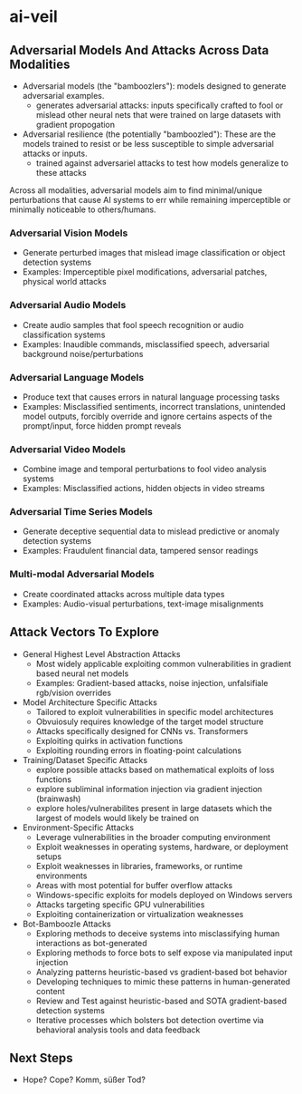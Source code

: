 # ai-veil
 
## Adversarial Models And Attacks Across Data Modalities

- Adversarial models (the "bamboozlers"): models designed to generate adversarial examples.
  - generates adversarial attacks: inputs specifically crafted to fool or mislead other neural nets that were trained on large datasets with gradient propogation
- Adversarial resilience (the potentially "bamboozled"): These are the models trained to resist or be less susceptible to simple adversarial attacks or inputs.
  - trained against adversariel attacks to test how models generalize to these attacks

Across all modalities, adversarial models aim to find minimal/unique perturbations that cause AI systems to err while remaining imperceptible or minimally noticeable to others/humans.

### Adversarial Vision Models

- Generate perturbed images that mislead image classification or object detection systems
- Examples: Imperceptible pixel modifications, adversarial patches, physical world attacks

### Adversarial Audio Models

- Create audio samples that fool speech recognition or audio classification systems
- Examples: Inaudible commands, misclassified speech, adversarial background noise/perturbations

### Adversarial Language Models

- Produce text that causes errors in natural language processing tasks
- Examples: Misclassified sentiments, incorrect translations, unintended model outputs, forcibly override and ignore certains aspects of the prompt/input, force hidden prompt reveals

### Adversarial Video Models

- Combine image and temporal perturbations to fool video analysis systems
- Examples: Misclassified actions, hidden objects in video streams

### Adversarial Time Series Models

- Generate deceptive sequential data to mislead predictive or anomaly detection systems
- Examples: Fraudulent financial data, tampered sensor readings

### Multi-modal Adversarial Models

- Create coordinated attacks across multiple data types
- Examples: Audio-visual perturbations, text-image misalignments

## Attack Vectors To Explore

- General Highest Level Abstraction Attacks
    - Most widely applicable exploiting common vulnerabilities in gradient based neural net models
    - Examples: Gradient-based attacks, noise injection, unfalsifiale rgb/vision overrides
- Model Architecture Specific Attacks
    - Tailored to exploit vulnerabilities in specific model architectures
    - Obvuiosuly requires knowledge of the target model structure
    - Attacks specifically designed for CNNs vs. Transformers
    - Exploiting quirks in activation functions
    - Exploiting rounding errors in floating-point calculations
- Training/Dataset Specific Attacks
    - explore possible attacks based on mathematical exploits of loss functions
    - explore subliminal information injection via gradient injection (brainwash)
    - explore holes/vulnerabilites present in large datasets which the largest of models would likely be trained on
- Environment-Specific Attacks
    - Leverage vulnerabilities in the broader computing environment
    - Exploit weaknesses in operating systems, hardware, or deployment setups
    - Exploit weaknesses in libraries, frameworks, or runtime environments
    - Areas with most potential for buffer overflow attacks 
    - Windows-specific exploits for models deployed on Windows servers
    - Attacks targeting specific GPU vulnerabilities
    - Exploiting containerization or virtualization weaknesses
- Bot-Bamboozle Attacks
    - Exploring methods to deceive systems into misclassifying human interactions as bot-generated
    - Exploring methods to force bots to self expose via manipulated input injection
    - Analyzing patterns heuristic-based vs gradient-based bot behavior
    - Developing techniques to mimic these patterns in human-generated content
    - Review and Test against heuristic-based and SOTA gradient-based detection systems
    - Iterative processes which bolsters bot detection overtime via behavioral analysis tools and data feedback 

## Next Steps

- Hope? Cope? Komm, süßer Tod?

